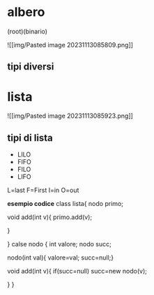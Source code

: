 # albero
(root)(binario)


![[img/Pasted image 20231113085809.png]]
## tipi diversi



# lista

 ![[img/Pasted image 20231113085923.png]]

## tipi di lista

- LILO
- FIFO
- FILO
- LIFO

L=last
F=First
I=in
O=out

**esempio codice**
class lista{
nodo primo;

void add(int v){
primo.add(v);

}

}
calse nodo
{
int valore;
nodo succ;

nodo(int val){ valore=val; succ=null;}

void add(int v){
if(succ=null)
succ=new nodo(v);

}
}
 
